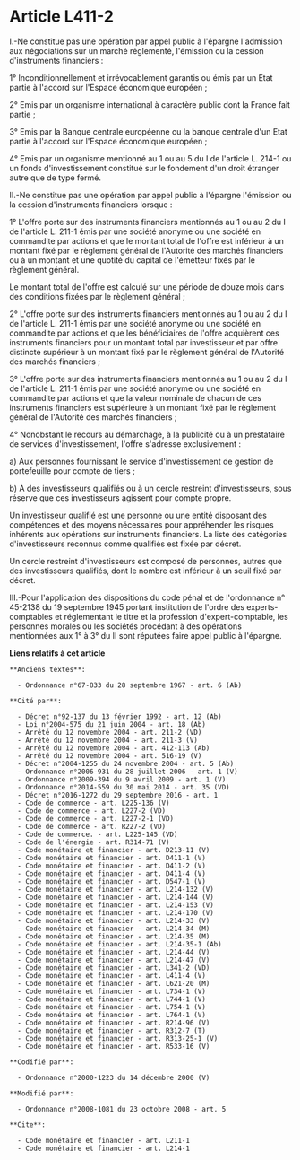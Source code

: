 # Article L411-2

I.-Ne constitue pas une opération par appel public à l'épargne l'admission aux négociations sur un marché réglementé,
l'émission ou la cession d'instruments financiers : 

1° Inconditionnellement et irrévocablement garantis ou émis par un Etat partie à l'accord sur l'Espace économique européen ; 

2° Emis par un organisme international à caractère public dont la France fait partie ; 

3° Emis par la Banque centrale européenne ou la banque centrale d'un Etat partie à l'accord sur l'Espace économique
européen ; 

4° Emis par un organisme mentionné au 1 ou au 5 du I de l'article L. 214-1 ou un fonds d'investissement constitué sur le
fondement d'un droit étranger autre que de type fermé. 

II.-Ne constitue pas une opération par appel public à l'épargne l'émission ou la cession d'instruments financiers lorsque : 

1° L'offre porte sur des instruments financiers mentionnés au 1 ou au 2 du I de l'article L. 211-1 émis par une société
anonyme ou une société en commandite par actions et que le montant total de l'offre est inférieur à un montant fixé par le
règlement général de l'Autorité des marchés financiers ou à un montant et une quotité du capital de l'émetteur fixés par le
règlement général. 

Le montant total de l'offre est calculé sur une période de douze mois dans des conditions fixées par le règlement général ; 

2° L'offre porte sur des instruments financiers mentionnés au 1 ou au 2 du I de l'article L. 211-1 émis par une société
anonyme ou une société en commandite par actions et que les bénéficiaires de l'offre acquièrent ces instruments financiers
pour un montant total par investisseur et par offre distincte supérieur à un montant fixé par le règlement général de
l'Autorité des marchés financiers ; 

3° L'offre porte sur des instruments financiers mentionnés au 1 ou au 2 du I de l'article L. 211-1 émis par une société
anonyme ou une société en commandite par actions et que la valeur nominale de chacun de ces instruments financiers est
supérieure à un montant fixé par le règlement général de l'Autorité des marchés financiers ; 

4° Nonobstant le recours au démarchage, à la publicité ou à un prestataire de services d'investissement, l'offre s'adresse
exclusivement : 

a) Aux personnes fournissant le service d'investissement de gestion de portefeuille pour compte de tiers ; 

b) A des investisseurs qualifiés ou à un cercle restreint d'investisseurs, sous réserve que ces investisseurs agissent pour
compte propre. 

Un investisseur qualifié est une personne ou une entité disposant des compétences et des moyens nécessaires pour appréhender
les risques inhérents aux opérations sur instruments financiers. La liste des catégories d'investisseurs reconnus comme
qualifiés est fixée par décret. 

Un cercle restreint d'investisseurs est composé de personnes, autres que des investisseurs qualifiés, dont le nombre est
inférieur à un seuil fixé par décret. 

III.-Pour l'application des dispositions du code pénal et de l'ordonnance n° 45-2138 du 19 septembre 1945 portant institution
de l'ordre des experts-comptables et réglementant le titre et la profession d'expert-comptable, les personnes morales ou les
sociétés procédant à des opérations mentionnées aux 1° à 3° du II sont réputées faire appel public à l'épargne.

**Liens relatifs à cet article**

	**Anciens textes**:

	  - Ordonnance n°67-833 du 28 septembre 1967 - art. 6 (Ab)

	**Cité par**:

	  - Décret n°92-137 du 13 février 1992 - art. 12 (Ab)
	  - Loi n°2004-575 du 21 juin 2004 - art. 18 (Ab)
	  - Arrêté du 12 novembre 2004 - art. 211-2 (VD)
	  - Arrêté du 12 novembre 2004 - art. 211-3 (V)
	  - Arrêté du 12 novembre 2004 - art. 412-113 (Ab)
	  - Arrêté du 12 novembre 2004 - art. 516-19 (V)
	  - Décret n°2004-1255 du 24 novembre 2004 - art. 5 (Ab)
	  - Ordonnance n°2006-931 du 28 juillet 2006 - art. 1 (V)
	  - Ordonnance n°2009-394 du 9 avril 2009 - art. 1 (V)
	  - Ordonnance n°2014-559 du 30 mai 2014 - art. 35 (VD)
	  - Décret n°2016-1272 du 29 septembre 2016 - art. 1
	  - Code de commerce - art. L225-136 (V)
	  - Code de commerce - art. L227-2 (VD)
	  - Code de commerce - art. L227-2-1 (VD)
	  - Code de commerce - art. R227-2 (VD)
	  - Code de commerce. - art. L225-145 (VD)
	  - Code de l'énergie - art. R314-71 (V)
	  - Code monétaire et financier - art. D213-11 (V)
	  - Code monétaire et financier - art. D411-1 (V)
	  - Code monétaire et financier - art. D411-2 (V)
	  - Code monétaire et financier - art. D411-4 (V)
	  - Code monétaire et financier - art. D547-1 (V)
	  - Code monétaire et financier - art. L214-132 (V)
	  - Code monétaire et financier - art. L214-144 (V)
	  - Code monétaire et financier - art. L214-153 (V)
	  - Code monétaire et financier - art. L214-170 (V)
	  - Code monétaire et financier - art. L214-33 (V)
	  - Code monétaire et financier - art. L214-34 (M)
	  - Code monétaire et financier - art. L214-35 (M)
	  - Code monétaire et financier - art. L214-35-1 (Ab)
	  - Code monétaire et financier - art. L214-44 (V)
	  - Code monétaire et financier - art. L214-47 (V)
	  - Code monétaire et financier - art. L341-2 (VD)
	  - Code monétaire et financier - art. L411-4 (V)
	  - Code monétaire et financier - art. L621-20 (M)
	  - Code monétaire et financier - art. L734-1 (V)
	  - Code monétaire et financier - art. L744-1 (V)
	  - Code monétaire et financier - art. L754-1 (V)
	  - Code monétaire et financier - art. L764-1 (V)
	  - Code monétaire et financier - art. R214-96 (V)
	  - Code monétaire et financier - art. R312-7 (T)
	  - Code monétaire et financier - art. R313-25-1 (V)
	  - Code monétaire et financier - art. R533-16 (V)

	**Codifié par**:

	  - Ordonnance n°2000-1223 du 14 décembre 2000 (V)

	**Modifié par**:

	  - Ordonnance n°2008-1081 du 23 octobre 2008 - art. 5

	**Cite**:

	  - Code monétaire et financier - art. L211-1
	  - Code monétaire et financier - art. L214-1
